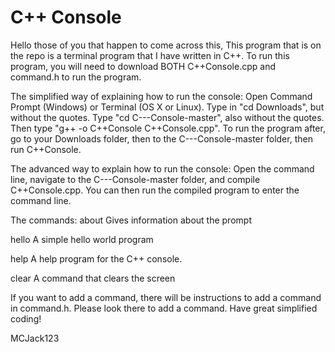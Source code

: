 C++ Console
===========
Hello those of you that happen to come across this,
This program that is on the repo is a terminal program that I have written in C++. To run this program, you will need to download BOTH C++Console.cpp and command.h to run the program.


The simplified way of explaining how to run the console: 
Open Command Prompt (Windows) or Terminal (OS X or Linux). Type in "cd Downloads", but without the quotes. Type "cd C---Console-master", also without the quotes. Then type "g++ -o C++Console C++Console.cpp". To run the program after, go to your Downloads folder, then to the C---Console-master folder, then run C++Console.

The advanced way to explain how to run the console:
Open the command line, navigate to the C---Console-master folder, and compile C++Console.cpp. You can then run the compiled program to enter the command line.


The commands:
about
Gives information about the prompt

hello
A simple hello world program

help
A help program for the C++ console.

clear
A command that clears the screen


If you want to add a command, there will be instructions to add a command in command.h. Please look there to add a command.
Have great simplified coding!

MCJack123
